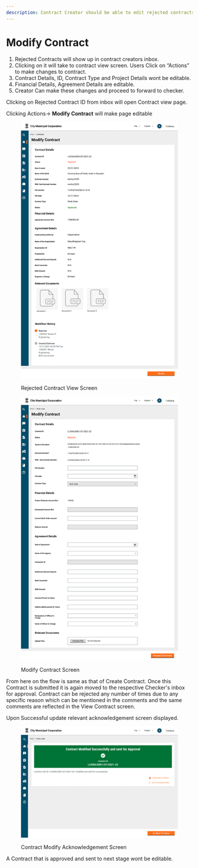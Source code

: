 ```yaml
---
description: Contract Creator should be able to edit rejected contracts and resubmit them .
---
```


# Modify Contract

1. Rejected Contracts will show up in contract creators inbox.
2. Clicking on it will take to contract view screen. Users Click on “Actions” to make changes to contract.
3. Contract Details, ID, Contract Type and Project Details wont be editable.
4. Financial Details, Agreement Details are editable.
5. Creator Can make these changes and proceed to forward to checker.

Clicking on Rejected Contract ID from inbox will open Contract view page.

Clicking Actions-> **Modify Contract** will make page editable

<figure><img src="../../../../../.gitbook/assets/image (4).png" alt=""><figcaption><p>Rejected Contract View Screen</p></figcaption></figure>

<figure><img src="../../../../../.gitbook/assets/image (6).png" alt=""><figcaption><p>Modify Contract Screen</p></figcaption></figure>

From here on the flow is same as that of Create Contract. Once this Contract is submitted it is again moved to the respective Checker's inbox for approval. Contract can be rejected any number of times due to any specific reason which can be mentioned in the comments and the same comments are reflected in the View Contract screen.&#x20;

Upon Successful update relevant acknowledgement screen displayed.

<figure><img src="../../../../../.gitbook/assets/image (19).png" alt=""><figcaption><p>Contract Modify Acknowledgement Screen</p></figcaption></figure>

A Contract that is approved and sent to next stage wont be editable.
